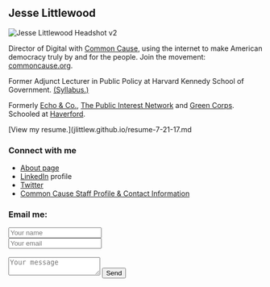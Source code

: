 ## Jesse Littlewood
![Jesse Littlewood Headshot v2](jlittlew.github.io/Jesse_retreat_headshot_lowq.jpg)

Director of Digital with [Common Cause](https://www.commoncause.org "Common Cause"), using the internet to make American democracy truly by and for the people. Join the movement: [commoncause.org](https://www.commoncause.org "Common Cause").

Former Adjunct Lecturer in Public Policy at Harvard Kennedy School of Government. [(Syllabus.)](https://sites.hks.harvard.edu/syllabus/DPI-658.pdf "DPI 658 Social Change in the Digital Age")

Formerly [Echo & Co.](https://echo.co/), [The Public Interest Network](http://publicinterestgrfx.org/) and [Green Corps](http://greencorps.org/). Schooled at [Haverford](https://www.haverford.edu/).

[View my resume.](jlittlew.github.io/resume-7-21-17.md

### Connect with me
- [About page](https://about.me/jesse.littlewood)
- [LinkedIn](https://www.linkedin.com/in/jesselittlewood/) profile
- [Twitter](https://twitter.com/j_littlewood)
- [Common Cause Staff Profile & Contact Information](http://www.commoncause.org/about/staff-directory/jesse-littlewood.html)


### Email me:
<form id="contactform" method="POST">
    <input type="text" name="name" placeholder="Your name"> <br />
    <input type="email" name="_replyto" placeholder="Your email"> <br />
        <input type="hidden" name="_subject" value="Website contact" /> <br />
 <textarea name="message" placeholder="Your message"></textarea>
    <input type="text" name="_gotcha" style="display:none" />
    <input type="submit" value="Send">
</form>
<script>
    var contactform =  document.getElementById('contactform');
    contactform.setAttribute('action', '//formspree.io/' + 'jesse.littlewood' + '@' + 'gmail' + '.' + 'com');
</script>
